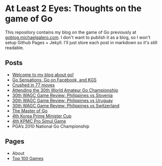 # At Least 2 Eyes: Thoughts on the game of Go

This repository contains my blog on the game of Go previously at [goblog.michaelgalero.com](#). I don't want to publish it as a blog, so I won't setup Github Pages + Jekyll. I'll just store each post in markdown so it's still readable.

## Posts

* [Welcome to my blog about go!](posts/2008-10-20-welcome-to-my-blog-about-go.md)
* [Go Sensations, Go on Facebook, and KGS](posts/2009-01-29-go-sensations-go-on-facebook-and-kgs.md)
* [Crushed in 77 moves](posts/2009-02-09-crushed-in-77-moves.md)
* [Attending the 30th World Amateur Go Championship](posts/2009-06-04-attending-the-30th-world-amateur-go-championship.md)
* [30th WAGC Game Review: Philippines vs Slovenia](posts/2009-06-04-30th-wagc-game-review-philippines-vs-slovenia.md)
* [30th WAGC Game Review: Philippines vs Uruguay](posts/2009-06-06-30th-wagc-game-review-philippines-vs-uruguay.md)
* [30th WAGC Game Review: Philippines vs Switzerland](posts/2009-06-06-30th-wagc-game-review-philippines-vs-switzerland.md)
* [The Master of Go](posts/2009-08-26-the-master-of-go.md)
* [4th Korea Prime Minister Cup](posts/2009-11-02-4th-korea-prime-minister-cup.md)
* [4th KPMC Pro Simul Game](posts/2009-11-03-4th-kpmc-pro-simul-game.md)
* PGA’s 2010 National Go Championship

## Pages

* About
* [Top 100 Games](top-100-games.md)
